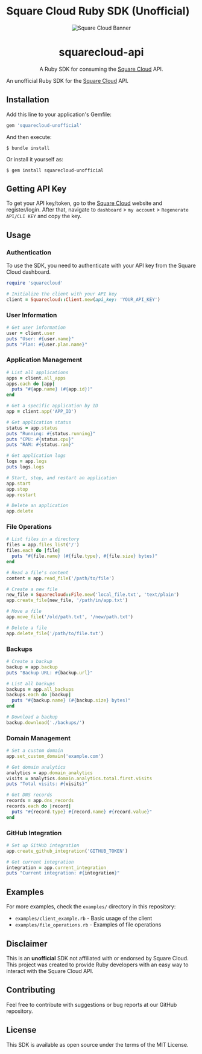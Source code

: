 # Square Cloud Ruby SDK (Unofficial)

[Square Cloud]: https://squarecloud.app

[Square Cloud API]: https://docs.squarecloud.app/api-reference/

<div align="center">
  <img alt="Square Cloud Banner" src="https://cdn.squarecloud.app/png/github-readme.png">
</div>

<h1 align="center">squarecloud-api</h1>

<p align="center">A Ruby SDK for consuming the <a href="https://squarecloud.app" target="_blank">Square Cloud</a> API.</p>


An unofficial Ruby SDK for the [Square Cloud](https://squarecloud.app/) API.

## Installation

Add this line to your application's Gemfile:

```ruby
gem 'squarecloud-unofficial'
```

And then execute:

```
$ bundle install
```

Or install it yourself as:

```
$ gem install squarecloud-unofficial
```

## Getting API Key

To get your API key/token, go to the [Square Cloud](https://squarecloud.app) website and register/login. 
After that, navigate to `dashboard` > `my account` > `Regenerate API/CLI KEY` and copy the key.

## Usage

### Authentication

To use the SDK, you need to authenticate with your API key from the Square Cloud dashboard.

```ruby
require 'squarecloud'

# Initialize the client with your API key
client = Squarecloud::Client.new(api_key: 'YOUR_API_KEY')
```

### User Information

```ruby
# Get user information
user = client.user
puts "User: #{user.name}"
puts "Plan: #{user.plan.name}"
```

### Application Management

```ruby
# List all applications
apps = client.all_apps
apps.each do |app|
  puts "#{app.name} (#{app.id})"
end

# Get a specific application by ID
app = client.app('APP_ID')

# Get application status
status = app.status
puts "Running: #{status.running}"
puts "CPU: #{status.cpu}"
puts "RAM: #{status.ram}"

# Get application logs
logs = app.logs
puts logs.logs

# Start, stop, and restart an application
app.start
app.stop
app.restart

# Delete an application
app.delete
```

### File Operations

```ruby
# List files in a directory
files = app.files_list('/')
files.each do |file|
  puts "#{file.name} (#{file.type}, #{file.size} bytes)"
end

# Read a file's content
content = app.read_file('/path/to/file')

# Create a new file
new_file = Squarecloud::File.new('local_file.txt', 'text/plain')
app.create_file(new_file, '/path/in/app.txt')

# Move a file
app.move_file('/old/path.txt', '/new/path.txt')

# Delete a file
app.delete_file('/path/to/file.txt')
```

### Backups

```ruby
# Create a backup
backup = app.backup
puts "Backup URL: #{backup.url}"

# List all backups
backups = app.all_backups
backups.each do |backup|
  puts "#{backup.name} (#{backup.size} bytes)"
end

# Download a backup
backup.download('./backups/')
```

### Domain Management

```ruby
# Set a custom domain
app.set_custom_domain('example.com')

# Get domain analytics
analytics = app.domain_analytics
visits = analytics.domain.analytics.total.first.visits
puts "Total visits: #{visits}"

# Get DNS records
records = app.dns_records
records.each do |record|
  puts "#{record.type} #{record.name} #{record.value}"
end
```

### GitHub Integration

```ruby
# Set up GitHub integration
app.create_github_integration('GITHUB_TOKEN')

# Get current integration
integration = app.current_integration
puts "Current integration: #{integration}"
```

## Examples

For more examples, check the `examples/` directory in this repository:

- `examples/client_example.rb` - Basic usage of the client
- `examples/file_operations.rb` - Examples of file operations

## Disclaimer

This is an **unofficial** SDK not affiliated with or endorsed by Square Cloud. This project was created to provide Ruby developers with an easy way to interact with the Square Cloud API.

## Contributing

Feel free to contribute with suggestions or bug reports at our GitHub repository.

## License

This SDK is available as open source under the terms of the MIT License.
